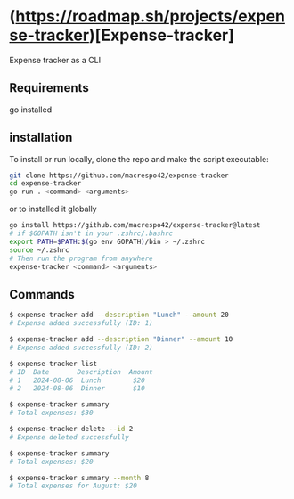 # (https://roadmap.sh/projects/expense-tracker)[Expense-tracker]

Expense tracker as a CLI

## Requirements

go installed

## installation

To install or run locally, clone the repo and make the script executable:

```bash
git clone https://github.com/macrespo42/expense-tracker
cd expense-tracker
go run . <command> <arguments>

```

or to installed it globally

```bash
go install https://github.com/macrespo42/expense-tracker@latest
# if $GOPATH isn't in your .zshrc/.bashrc
export PATH=$PATH:$(go env GOPATH)/bin > ~/.zshrc
source ~/.zshrc
# Then run the program from anywhere
expense-tracker <command> <arguments>
```

## Commands

```bash
$ expense-tracker add --description "Lunch" --amount 20
# Expense added successfully (ID: 1)

$ expense-tracker add --description "Dinner" --amount 10
# Expense added successfully (ID: 2)

$ expense-tracker list
# ID  Date       Description  Amount
# 1   2024-08-06  Lunch        $20
# 2   2024-08-06  Dinner       $10

$ expense-tracker summary
# Total expenses: $30

$ expense-tracker delete --id 2
# Expense deleted successfully

$ expense-tracker summary
# Total expenses: $20

$ expense-tracker summary --month 8
# Total expenses for August: $20
```
